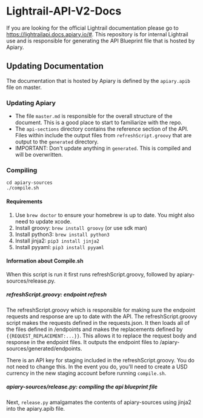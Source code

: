 # Lightrail-API-V2-Docs
If you are looking for the official Lightrail documentation please go to https://lightrailapi.docs.apiary.io/#. This repository is for internal Lightrail use and is responsible for generating the API Blueprint file that is hosted by Apiary.

## Updating Documentation
The documentation that is hosted by Apiary is defined by the `apiary.apib` file on master. 

### Updating Apiary
- The file `master.md` is responsible for the overall structure of the document. This is a good place to start to familiarize with the repo.
- The `api-sections` directory contains the reference section of the API. Files within include the output files from `refreshScript.groovy` that are output to the `generated` directory.
- IMPORTANT: Don't update anything in `generated`. This is compiled and will be overwritten.  

### Compiling
```
cd apiary-sources
./compile.sh
```

#### Requirements
1. Use `brew doctor` to ensure your homebrew is up to date. You might also need to update xcode. 
1. Install groovy: `brew install groovy` (or use sdk man)
1. Install python3: `brew install python3`
1. Install jinja2: `pip3 install jinja2`
1. Install pyyaml: `pip3 install pyyaml`

#### Information about Compile.sh
When this script is run it first runs refreshScript.groovy, followed by apiary-sources/release.py.      

##### refreshScript.groovy: endpoint refresh
The refreshScript.groovy which is responsible for making sure the endpoint requests and response are up to date with the API. The refreshScript.groovy script makes the requests defined in the requests.json. It then loads all of the files defined in /endpoints and makes the replacements defined by `{{REQUEST_REPLACEMENT:...}}`. This allows it to replace the request body and response in the endpoint files. It outputs the endpoint files to /apiary-sources/generated/endpoints. 

There is an API key for staging included in the refreshScript.groovy. You do not need to change this. In the event you do, you'll need to create a USD currency in the new staging account before running `compile.sh`.

##### apiary-sources/release.py: compiling the api blueprint file 
Next, `release.py` amalgamates the contents of apiary-sources using jinja2 into the apiary.apib file.   